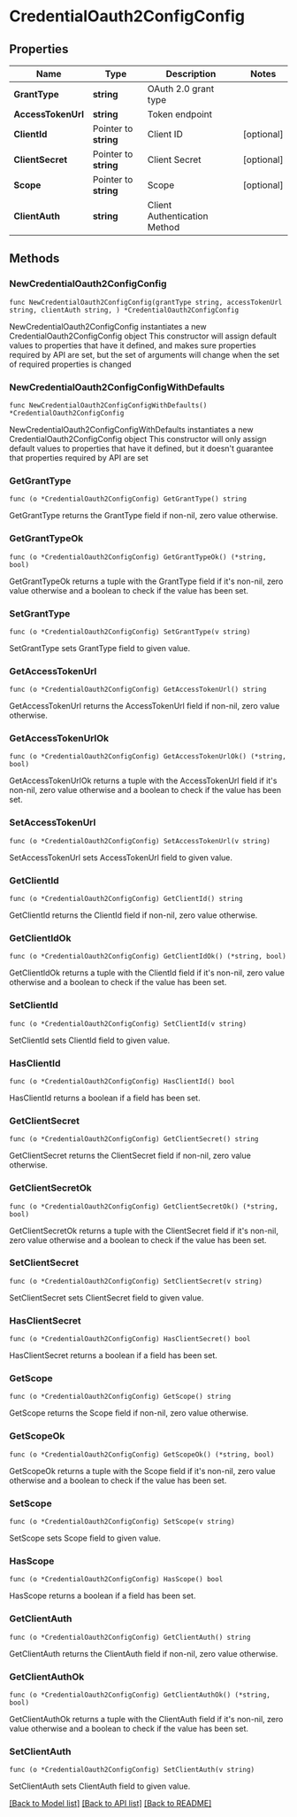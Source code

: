 # CredentialOauth2ConfigConfig

## Properties

Name | Type | Description | Notes
------------ | ------------- | ------------- | -------------
**GrantType** | **string** | OAuth 2.0 grant type | 
**AccessTokenUrl** | **string** | Token endpoint | 
**ClientId** | Pointer to **string** | Client ID | [optional] 
**ClientSecret** | Pointer to **string** | Client Secret | [optional] 
**Scope** | Pointer to **string** | Scope | [optional] 
**ClientAuth** | **string** | Client Authentication Method | 

## Methods

### NewCredentialOauth2ConfigConfig

`func NewCredentialOauth2ConfigConfig(grantType string, accessTokenUrl string, clientAuth string, ) *CredentialOauth2ConfigConfig`

NewCredentialOauth2ConfigConfig instantiates a new CredentialOauth2ConfigConfig object
This constructor will assign default values to properties that have it defined,
and makes sure properties required by API are set, but the set of arguments
will change when the set of required properties is changed

### NewCredentialOauth2ConfigConfigWithDefaults

`func NewCredentialOauth2ConfigConfigWithDefaults() *CredentialOauth2ConfigConfig`

NewCredentialOauth2ConfigConfigWithDefaults instantiates a new CredentialOauth2ConfigConfig object
This constructor will only assign default values to properties that have it defined,
but it doesn't guarantee that properties required by API are set

### GetGrantType

`func (o *CredentialOauth2ConfigConfig) GetGrantType() string`

GetGrantType returns the GrantType field if non-nil, zero value otherwise.

### GetGrantTypeOk

`func (o *CredentialOauth2ConfigConfig) GetGrantTypeOk() (*string, bool)`

GetGrantTypeOk returns a tuple with the GrantType field if it's non-nil, zero value otherwise
and a boolean to check if the value has been set.

### SetGrantType

`func (o *CredentialOauth2ConfigConfig) SetGrantType(v string)`

SetGrantType sets GrantType field to given value.


### GetAccessTokenUrl

`func (o *CredentialOauth2ConfigConfig) GetAccessTokenUrl() string`

GetAccessTokenUrl returns the AccessTokenUrl field if non-nil, zero value otherwise.

### GetAccessTokenUrlOk

`func (o *CredentialOauth2ConfigConfig) GetAccessTokenUrlOk() (*string, bool)`

GetAccessTokenUrlOk returns a tuple with the AccessTokenUrl field if it's non-nil, zero value otherwise
and a boolean to check if the value has been set.

### SetAccessTokenUrl

`func (o *CredentialOauth2ConfigConfig) SetAccessTokenUrl(v string)`

SetAccessTokenUrl sets AccessTokenUrl field to given value.


### GetClientId

`func (o *CredentialOauth2ConfigConfig) GetClientId() string`

GetClientId returns the ClientId field if non-nil, zero value otherwise.

### GetClientIdOk

`func (o *CredentialOauth2ConfigConfig) GetClientIdOk() (*string, bool)`

GetClientIdOk returns a tuple with the ClientId field if it's non-nil, zero value otherwise
and a boolean to check if the value has been set.

### SetClientId

`func (o *CredentialOauth2ConfigConfig) SetClientId(v string)`

SetClientId sets ClientId field to given value.

### HasClientId

`func (o *CredentialOauth2ConfigConfig) HasClientId() bool`

HasClientId returns a boolean if a field has been set.

### GetClientSecret

`func (o *CredentialOauth2ConfigConfig) GetClientSecret() string`

GetClientSecret returns the ClientSecret field if non-nil, zero value otherwise.

### GetClientSecretOk

`func (o *CredentialOauth2ConfigConfig) GetClientSecretOk() (*string, bool)`

GetClientSecretOk returns a tuple with the ClientSecret field if it's non-nil, zero value otherwise
and a boolean to check if the value has been set.

### SetClientSecret

`func (o *CredentialOauth2ConfigConfig) SetClientSecret(v string)`

SetClientSecret sets ClientSecret field to given value.

### HasClientSecret

`func (o *CredentialOauth2ConfigConfig) HasClientSecret() bool`

HasClientSecret returns a boolean if a field has been set.

### GetScope

`func (o *CredentialOauth2ConfigConfig) GetScope() string`

GetScope returns the Scope field if non-nil, zero value otherwise.

### GetScopeOk

`func (o *CredentialOauth2ConfigConfig) GetScopeOk() (*string, bool)`

GetScopeOk returns a tuple with the Scope field if it's non-nil, zero value otherwise
and a boolean to check if the value has been set.

### SetScope

`func (o *CredentialOauth2ConfigConfig) SetScope(v string)`

SetScope sets Scope field to given value.

### HasScope

`func (o *CredentialOauth2ConfigConfig) HasScope() bool`

HasScope returns a boolean if a field has been set.

### GetClientAuth

`func (o *CredentialOauth2ConfigConfig) GetClientAuth() string`

GetClientAuth returns the ClientAuth field if non-nil, zero value otherwise.

### GetClientAuthOk

`func (o *CredentialOauth2ConfigConfig) GetClientAuthOk() (*string, bool)`

GetClientAuthOk returns a tuple with the ClientAuth field if it's non-nil, zero value otherwise
and a boolean to check if the value has been set.

### SetClientAuth

`func (o *CredentialOauth2ConfigConfig) SetClientAuth(v string)`

SetClientAuth sets ClientAuth field to given value.



[[Back to Model list]](../README.md#documentation-for-models) [[Back to API list]](../README.md#documentation-for-api-endpoints) [[Back to README]](../README.md)


